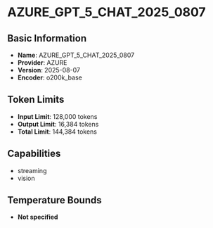 # AZURE_GPT_5_CHAT_2025_0807

## Basic Information
- **Name**: AZURE_GPT_5_CHAT_2025_0807
- **Provider**: AZURE
- **Version**: 2025-08-07
- **Encoder**: o200k_base

## Token Limits
- **Input Limit**: 128,000 tokens
- **Output Limit**: 16,384 tokens
- **Total Limit**: 144,384 tokens

## Capabilities
- streaming
- vision


## Temperature Bounds
- **Not specified**






